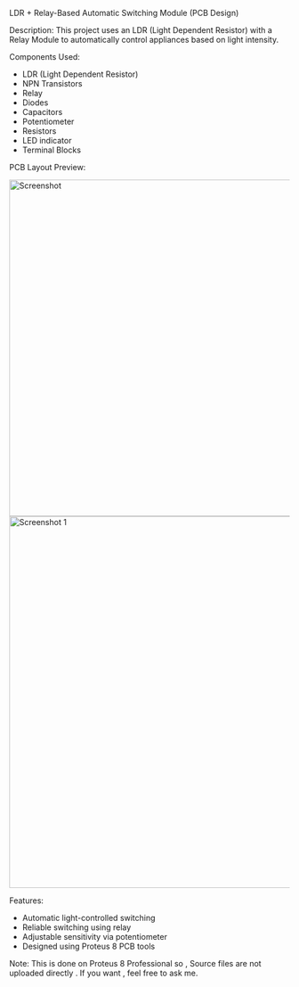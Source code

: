 LDR + Relay-Based Automatic Switching Module (PCB Design)

Description:
This project uses an LDR (Light Dependent Resistor) with a Relay Module to automatically control appliances based on light intensity.


Components Used:
- LDR (Light Dependent Resistor)
- NPN Transistors
- Relay
- Diodes
- Capacitors
- Potentiometer
- Resistors
- LED indicator
- Terminal Blocks

PCB Layout Preview:

<img width="646" height="604" alt="Screenshot" src="https://github.com/user-attachments/assets/48baa58c-624e-4df4-a3a5-f1e8e0c3a97d" />
<img width="763" height="667" alt="Screenshot 1" src="https://github.com/user-attachments/assets/aaee34bd-ba9c-4031-a0df-0ff90d404c9c" />

Features:
- Automatic light-controlled switching
- Reliable switching using relay
- Adjustable sensitivity via potentiometer
- Designed using Proteus 8 PCB tools

Note: This is done on Proteus 8 Professional so , Source files are not uploaded directly . If you want , feel free to ask me.
